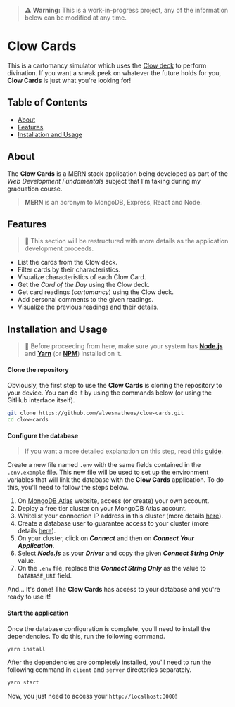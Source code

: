 > :warning: **Warning:** This is a work-in-progress project, any of the information below can be modified at any time.

# Clow Cards

This is a cartomancy simulator which uses the [Clow deck](https://ccsakura.fandom.com/wiki/Clow_Cards) to perform divination. If you want a sneak peek on whatever the future holds for you, **Clow Cards** is just what you're looking for!

## Table of Contents

-  [About](#about)
-  [Features](#features)
-  [Installation and Usage](#installation-and-usage)

## About

The **Clow Cards** is a MERN stack application being developed as part of the *Web Development Fundamentals* subject that I'm taking during my graduation course.

> **MERN** is an acronym to MongoDB, Express, React and Node.

## Features

> :small_red_triangle_down: This section will be restructured with more details as the application development proceeds.

- List the cards from the Clow deck.
- Filter cards by their characteristics.
- Visualize characteristics of each Clow Card.
- Get the *Card of the Day* using the Clow deck.
- Get card readings (*cartomancy*) using the Clow deck.
- Add personal comments to the given readings.
- Visualize the previous readings and their details.

## Installation and Usage

> :small_red_triangle_down: Before proceeding from here, make sure your system has **[Node.js](https://nodejs.org/en/)** and **[Yarn](https://yarnpkg.com/)** (or **[NPM](https://www.npmjs.com/)**) installed on it.


#### Clone the repository

Obviously, the first step to use the **Clow Cards** is cloning the repository to your device. You can do it by using the commands below (or using the GitHub interface itself).

```sh
git clone https://github.com/alvesmatheus/clow-cards.git
cd clow-cards
```

#### Configure the database

> If you want a more detailed explanation on this step, read this [guide](https://docs.atlas.mongodb.com/getting-started/).

Create a new file named `.env` with the same fields contained in the `.env.example` file. This new file will be used to  set up the environment variables that will link the database with the **Clow Cards** application. To do this, you'll need to follow the steps below.

1. On [MongoDB Atlas](https://www.mongodb.com/cloud/atlas) website, access (or create) your own account.
3. Deploy a free tier cluster on your MongoDB Atlas account.
4. Whitelist your connection IP address in this cluster (more details [here](https://docs.atlas.mongodb.com/tutorial/whitelist-connection-ip-address/)).
5. Create a database user to guarantee access to your cluster (more details [here](https://docs.atlas.mongodb.com/tutorial/create-mongodb-user-for-cluster/)).
6. On your cluster, click on ***Connect*** and then on ***Connect Your Application***.
7. Select ***Node.js*** as your ***Driver*** and copy the given ***Connect String Only*** value.
8. On the `.env` file, replace this ***Connect String Only*** as the value to `DATABASE_URI` field.

And... It's done! The **Clow Cards** has access to your database and you're ready to use it! 

#### Start the application

Once the database configuration is complete, you'll need to install the dependencies. To do this, run the following command.

```sh
yarn install
```

After the dependencies are completely installed, you'll need to run the following command in `client` and `server` directories separately.

```sh
yarn start
```

Now, you just need to access your `http://localhost:3000`!